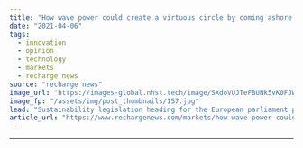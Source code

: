 ```yaml
---
title: "How wave power could create a virtuous circle by coming ashore to help EU hydrogen plans"
date: "2021-04-06"
tags: 
  - innovation
  - opinion
  - technology
  - markets
  - recharge news
source: "recharge news"
image_url: "https://images-global.nhst.tech/image/SXdoVUJTeFBUNk5vK0FJWkd2VmhIa2xOaHVNMW0wOWo2a3ZNenJHL3hscz0=/nhst/binary/6a3be561fe96fde7ddfd0b0514d1adf1"
image_fp: "/assets/img/post_thumbnails/157.jpg"
lead: "Sustainability legislation heading for the European parliament poses a problem for hydrogen manufacturers – if grid electricity generated from fossils and renewables is used to produce it, will it still be classed as ‘green’? So, what’s the solution – and is there market-making role for wave power emerging? asks Matthew Pech"
article_url: "https://www.rechargenews.com/markets/how-wave-power-could-create-a-virtuous-circle-by-coming-ashore-to-help-eu-hydrogen-plans/2-1-990609"
---
```


---
